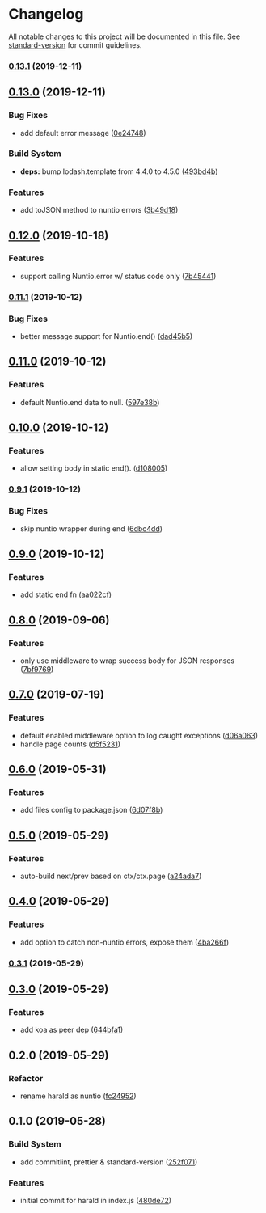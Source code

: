 # Changelog

All notable changes to this project will be documented in this file. See [standard-version](https://github.com/conventional-changelog/standard-version) for commit guidelines.

### [0.13.1](https://github.com/zjr/nuntio/compare/v0.13.0...v0.13.1) (2019-12-11)



## [0.13.0](https://github.com/zjr/nuntio/compare/v0.12.0...v0.13.0) (2019-12-11)


### Bug Fixes

* add default error message ([0e24748](https://github.com/zjr/nuntio/commit/0e24748))


### Build System

* **deps:** bump lodash.template from 4.4.0 to 4.5.0 ([493bd4b](https://github.com/zjr/nuntio/commit/493bd4b))


### Features

* add toJSON method to nuntio errors ([3b49d18](https://github.com/zjr/nuntio/commit/3b49d18))



## [0.12.0](https://github.com/zjr/nuntio/compare/v0.11.1...v0.12.0) (2019-10-18)


### Features

* support calling Nuntio.error w/ status code only ([7b45441](https://github.com/zjr/nuntio/commit/7b45441))



### [0.11.1](https://github.com/zjr/nuntio/compare/v0.11.0...v0.11.1) (2019-10-12)


### Bug Fixes

* better message support for Nuntio.end() ([dad45b5](https://github.com/zjr/nuntio/commit/dad45b5))



## [0.11.0](https://github.com/zjr/nuntio/compare/v0.10.0...v0.11.0) (2019-10-12)


### Features

* default Nuntio.end data to null. ([597e38b](https://github.com/zjr/nuntio/commit/597e38b))



## [0.10.0](https://github.com/zjr/nuntio/compare/v0.9.1...v0.10.0) (2019-10-12)


### Features

* allow setting body in static end(). ([d108005](https://github.com/zjr/nuntio/commit/d108005))



### [0.9.1](https://github.com/zjr/nuntio/compare/v0.9.0...v0.9.1) (2019-10-12)


### Bug Fixes

* skip nuntio wrapper during end ([6dbc4dd](https://github.com/zjr/nuntio/commit/6dbc4dd))



## [0.9.0](https://github.com/zjr/nuntio/compare/v0.8.0...v0.9.0) (2019-10-12)


### Features

* add static end fn ([aa022cf](https://github.com/zjr/nuntio/commit/aa022cf))



## [0.8.0](https://github.com/zjr/nuntio/compare/v0.7.0...v0.8.0) (2019-09-06)


### Features

* only use middleware to wrap success body for JSON responses ([7bf9769](https://github.com/zjr/nuntio/commit/7bf9769))



## [0.7.0](https://github.com/zjr/nuntio/compare/v0.6.0...v0.7.0) (2019-07-19)


### Features

* default enabled middleware option to log caught exceptions ([d06a063](https://github.com/zjr/nuntio/commit/d06a063))
* handle page counts ([d5f5231](https://github.com/zjr/nuntio/commit/d5f5231))



## [0.6.0](https://github.com/zjr/nuntio/compare/v0.5.0...v0.6.0) (2019-05-31)


### Features

* add files config to package.json ([6d07f8b](https://github.com/zjr/nuntio/commit/6d07f8b))



## [0.5.0](https://github.com/zjr/nuntio/compare/v0.4.0...v0.5.0) (2019-05-29)


### Features

* auto-build next/prev based on ctx/ctx.page ([a24ada7](https://github.com/zjr/nuntio/commit/a24ada7))



## [0.4.0](https://github.com/zjr/nuntio/compare/v0.3.1...v0.4.0) (2019-05-29)


### Features

* add option to catch non-nuntio errors, expose them ([4ba266f](https://github.com/zjr/nuntio/commit/4ba266f))



### [0.3.1](https://github.com/zjr/nuntio/compare/v0.3.0...v0.3.1) (2019-05-29)



## [0.3.0](https://github.com/zjr/nuntio/compare/v0.2.0...v0.3.0) (2019-05-29)


### Features

* add koa as peer dep ([644bfa1](https://github.com/zjr/nuntio/commit/644bfa1))



## 0.2.0 (2019-05-29)

### Refactor

* rename harald as nuntio ([fc24952](https://github.com/zjr/nuntio/commit/fc24952))



## 0.1.0 (2019-05-28)

### Build System

* add commitlint, prettier & standard-version ([252f071](https://github.com/zjr/nuntio/commit/252f071))

### Features

* initial commit for harald in index.js ([480de72](https://github.com/zjr/nuntio/commit/480de72))
